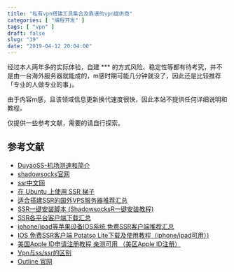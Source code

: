 ```yaml
---
title: "私有vpn搭建工具集合及靠谱的vpn提供商"
categories: [ "编程开发" ]
tags: [ "vpn" ]
draft: false
slug: "39"
date: "2019-04-12 20:04:00"
---
```


经过本人两年多的实际体验，自建 *** 的方式风险、稳定性等都有待考究，并不是由一台海外服务器就能成的，m感时期可能几分钟就没了，因此还是比较推荐 「专业的人做专业的事」。

由于内容m感，且该领域信息更新换代速度很快，因此本站不提供任何详细说明和教程。

仅提供一些参考文献，需要的请自行探索。

## 参考文献
- [DuyaoSS-机场测速和简介](https://www.duyaoss.com/)
- [shadowsocks官网](https://shadowsocks.org/en/index.html)
- [ssr中文网](https://ssr.tools/)
- [在 Ubuntu 上使用 SSR 梯子](http://www.pianshen.com/article/366213168/)
- [适合搭建SSR的国外VPS服务器推荐汇总](https://ssr.tools/55)
- [SSR一键安装脚本 (ShadowsocksR一键安装教程)](https://ssr.tools/31)
- [SSR各平台客户端下载汇总](https://ssr.tools/175)
- [iphone/ipad等苹果设备IOS系统 免费SSR客户端推荐汇总](https://ssr.tools/122)
- [IOS 免费SSR客户端 Potatso Lite下载及使用教程（iphone/ipad可用）)](https://ssr.tools/125)
- [美国Apple ID申请注册教程 亲测可用 （美区Apple ID注册）](https://ssr.tools/104)
- [Vpn与ss/ssr的区别](https://deeponion.org/community/threads/vpnss-ssr.901/)
- [Outline 官网](https://getoutline.org/zh-CN/home)